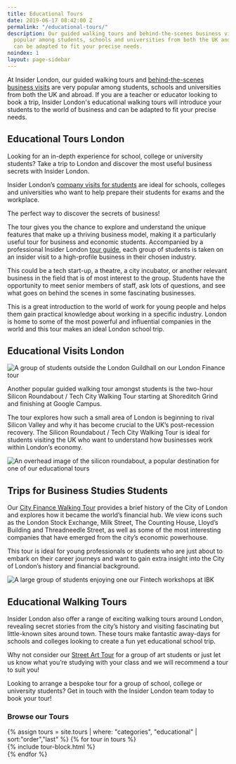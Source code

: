 ```yaml
---
title: Educational Tours
date: 2019-06-17 08:42:00 Z
permalink: "/educational-tours/"
description: Our guided walking tours and behind-the-scenes business visits are very
  popular among students, schools and universities from both the UK and abroad and
  can be adapted to fit your precise needs.
noindex: 1
layout: page-sidebar
---
```


At Insider London, our guided walking tours and [behind-the-scenes business visits](https://www.insider-london.co.uk/in-depth-business-visits/) are very popular among students, schools and universities from both the UK and abroad. If you are a teacher or educator looking to book a trip, Insider London's educational walking tours will introduce your students to the world of business and can be adapted to fit your precise needs.

## Educational Tours London

Looking for an in-depth experience for school, college or university students? Take a trip to London and discover the most useful business secrets with Insider London.

Insider London’s [company visits for students](https://www.insider-london.co.uk/in-depth-business-visits/) are ideal for schools, colleges and universities who want to help prepare their students for exams and the workplace.

The perfect way to discover the secrets of business!

The tour gives you the chance to explore and understand the unique features that make up a thriving business model, making it a particularly useful tour for business and economic students. Accompanied by a professional Insider London [tour guide](https://www.insider-london.co.uk/tour-guides/), each group of students is taken on an insider visit to a high-profile business in their chosen industry.

This could be a tech start-up, a theatre, a city incubator, or another relevant business in the field that is of most interest to the group. Students have the opportunity to meet senior members of staff, ask lots of questions, and see what goes on behind the scenes in some fascinating businesses.

This is a great introduction to the world of work for young people and helps them gain practical knowledge about working in a specific industry. London is home to some of the most powerful and influential companies in the world and this tour makes an ideal London school trip.

## Educational Visits London

![A group of students outside the London Guildhall on our London Finance tour](/uploads/finance%20tour%20guildhall%20london.png)

Another popular guided walking tour amongst students is the two-hour Silicon Roundabout / Tech City Walking Tour starting at Shoreditch Grind and finishing at Google Campus.

The tour explores how such a small area of London is beginning to rival Silicon Valley and why it has become crucial to the UK’s post-recession recovery. The Silicon Roundabout / Tech City Walking Tour is ideal for students visiting the UK who want to understand how businesses work within London’s economy.

![An overhead image of the silicon roundabout, a popular destination for one of our educational tours](/uploads/can%20a%20roundabout%20become%20a%20city%20silicon%20roundabout%20tech%20city.jpg)

## Trips for Business Studies Students

Our [City Finance Walking Tour](https://www.insider-london.co.uk/tours/london-finance-walking-tour/) provides a brief history of the City of London and explores how it became the world’s financial hub. We view icons such as the London Stock Exchange, Milk Street, The Counting House, Lloyd’s Building and Threadneedle Street, as well as some of the most interesting companies that have emerged from the city’s economic powerhouse.

This tour is ideal for young professionals or students who are just about to embark on their career journeys and want to gain extra insight into the City of London’s history and financial background.

![A large group of students enjoying one our Fintech workshops at IBK](/uploads/fintech%20workshop%20IBK.jpg)

## Educational Walking Tours

Insider London also offer a range of exciting walking tours around London, revealing secret stories from the city’s history and visiting fascinating but little-known sites around town. These tours make fantastic away-days for schools and colleges looking to create a fun yet educational school trip.

Why not consider our [Street Art Tour](https://www.insider-london.co.uk/tours/street-art-tour-london/) for a group of art students or just let us know what you’re studying with your class and we will recommend a tour to suit you!

Looking to arrange a bespoke tour for a group of school, college or university students? Get in touch with the Insider London team today to book your tour!

### Browse our Tours

<div class="layout">
{% assign tours = site.tours | where: "categories", "educational" | sort:"order","last" %}
{% for tour in tours %}
<div class="layout__item u-1/2 u-1/2-lap u-1/2-palm">
{% include tour-block.html %}
</div>
{% endfor %}
</div>
